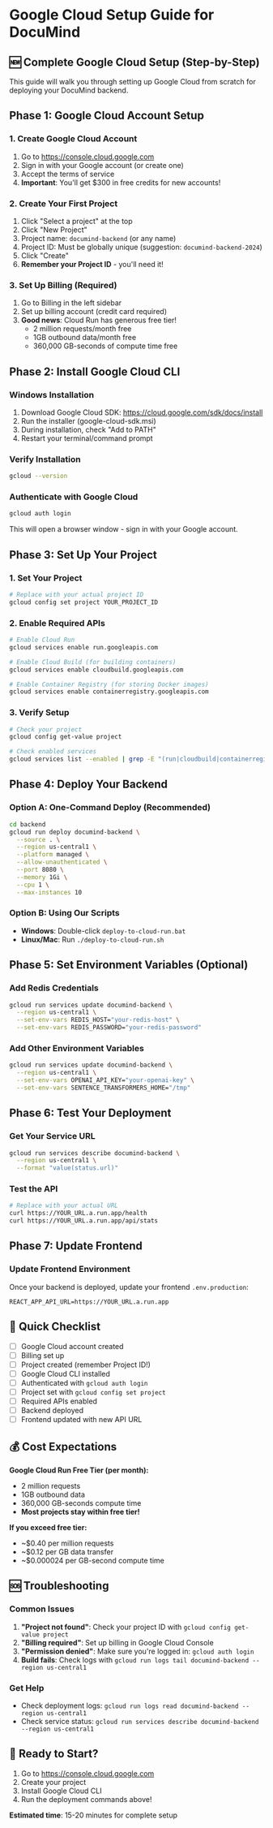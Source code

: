 # Google Cloud Setup Guide for DocuMind

## 🆕 Complete Google Cloud Setup (Step-by-Step)

This guide will walk you through setting up Google Cloud from scratch for deploying your DocuMind backend.

## Phase 1: Google Cloud Account Setup

### 1. Create Google Cloud Account
1. Go to https://console.cloud.google.com
2. Sign in with your Google account (or create one)
3. Accept the terms of service
4. **Important**: You'll get $300 in free credits for new accounts!

### 2. Create Your First Project
1. Click "Select a project" at the top
2. Click "New Project"
3. Project name: `documind-backend` (or any name)
4. Project ID: Must be globally unique (suggestion: `documind-backend-2024`)
5. Click "Create"
6. **Remember your Project ID** - you'll need it!

### 3. Set Up Billing (Required)
1. Go to Billing in the left sidebar
2. Set up billing account (credit card required)
3. **Good news**: Cloud Run has generous free tier!
   - 2 million requests/month free
   - 1GB outbound data/month free
   - 360,000 GB-seconds of compute time free

## Phase 2: Install Google Cloud CLI

### Windows Installation
1. Download Google Cloud SDK: https://cloud.google.com/sdk/docs/install
2. Run the installer (google-cloud-sdk.msi)
3. During installation, check "Add to PATH"
4. Restart your terminal/command prompt

### Verify Installation
```bash
gcloud --version
```

### Authenticate with Google Cloud
```bash
gcloud auth login
```
This will open a browser window - sign in with your Google account.

## Phase 3: Set Up Your Project

### 1. Set Your Project
```bash
# Replace with your actual project ID
gcloud config set project YOUR_PROJECT_ID
```

### 2. Enable Required APIs
```bash
# Enable Cloud Run
gcloud services enable run.googleapis.com

# Enable Cloud Build (for building containers)
gcloud services enable cloudbuild.googleapis.com

# Enable Container Registry (for storing Docker images)
gcloud services enable containerregistry.googleapis.com
```

### 3. Verify Setup
```bash
# Check your project
gcloud config get-value project

# Check enabled services
gcloud services list --enabled | grep -E "(run|cloudbuild|containerregistry)"
```

## Phase 4: Deploy Your Backend

### Option A: One-Command Deploy (Recommended)
```bash
cd backend
gcloud run deploy documind-backend \
  --source . \
  --region us-central1 \
  --platform managed \
  --allow-unauthenticated \
  --port 8080 \
  --memory 1Gi \
  --cpu 1 \
  --max-instances 10
```

### Option B: Using Our Scripts
- **Windows**: Double-click `deploy-to-cloud-run.bat`
- **Linux/Mac**: Run `./deploy-to-cloud-run.sh`

## Phase 5: Set Environment Variables (Optional)

### Add Redis Credentials
```bash
gcloud run services update documind-backend \
  --region us-central1 \
  --set-env-vars REDIS_HOST="your-redis-host" \
  --set-env-vars REDIS_PASSWORD="your-redis-password"
```

### Add Other Environment Variables
```bash
gcloud run services update documind-backend \
  --region us-central1 \
  --set-env-vars OPENAI_API_KEY="your-openai-key" \
  --set-env-vars SENTENCE_TRANSFORMERS_HOME="/tmp"
```

## Phase 6: Test Your Deployment

### Get Your Service URL
```bash
gcloud run services describe documind-backend \
  --region us-central1 \
  --format "value(status.url)"
```

### Test the API
```bash
# Replace with your actual URL
curl https://YOUR_URL.a.run.app/health
curl https://YOUR_URL.a.run.app/api/stats
```

## Phase 7: Update Frontend

### Update Frontend Environment
Once your backend is deployed, update your frontend `.env.production`:
```
REACT_APP_API_URL=https://YOUR_URL.a.run.app
```

## 🎯 Quick Checklist

- [ ] Google Cloud account created
- [ ] Billing set up
- [ ] Project created (remember Project ID!)
- [ ] Google Cloud CLI installed
- [ ] Authenticated with `gcloud auth login`
- [ ] Project set with `gcloud config set project`
- [ ] Required APIs enabled
- [ ] Backend deployed
- [ ] Frontend updated with new API URL

## 💰 Cost Expectations

**Google Cloud Run Free Tier (per month):**
- 2 million requests
- 1GB outbound data
- 360,000 GB-seconds compute time
- **Most projects stay within free tier!**

**If you exceed free tier:**
- ~$0.40 per million requests
- ~$0.12 per GB data transfer
- ~$0.000024 per GB-second compute time

## 🆘 Troubleshooting

### Common Issues
1. **"Project not found"**: Check your project ID with `gcloud config get-value project`
2. **"Billing required"**: Set up billing in Google Cloud Console
3. **"Permission denied"**: Make sure you're logged in: `gcloud auth login`
4. **Build fails**: Check logs with `gcloud run logs tail documind-backend --region us-central1`

### Get Help
- Check deployment logs: `gcloud run logs read documind-backend --region us-central1`
- Check service status: `gcloud run services describe documind-backend --region us-central1`

## 🚀 Ready to Start?

1. Go to https://console.cloud.google.com
2. Create your project
3. Install Google Cloud CLI
4. Run the deployment commands above!

**Estimated time**: 15-20 minutes for complete setup

